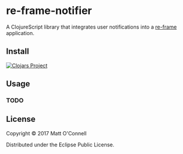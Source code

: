 # re-frame-notifier

A ClojureScript library that integrates user notifications into a [re-frame](https://github.com/Day8/re-frame) application.

## Install

[![Clojars Project](https://img.shields.io/clojars/v/oconn/re-frame-notifier.svg)](https://clojars.org/oconn/re-frame-notifier)

## Usage

### TODO

## License

Copyright © 2017 Matt O'Connell

Distributed under the Eclipse Public License.
